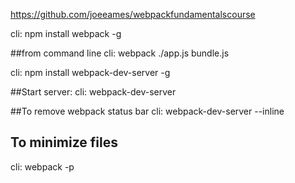 https://github.com/joeeames/webpackfundamentalscourse

cli: npm install webpack -g

##from command line
cli: webpack ./app.js bundle.js

cli: npm install webpack-dev-server -g

##Start server:
cli: webpack-dev-server

##To remove webpack status bar
cli: webpack-dev-server --inline

## To minimize files
cli: webpack -p
